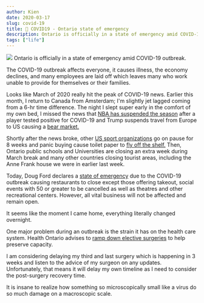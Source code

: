```yaml
---
author: Kien
date: 2020-03-17
slug: covid-19
title: 🏥 COVID19 - Ontario state of emergency
description: Ontario is officially in a state of emergency amid COVID-19 outbreak.
tags: ["life"]
---
```


![](https://images.unsplash.com/photo-1567427018141-0584cfcbf1b8?ixlib=rb-1.2.1&ixid=eyJhcHBfaWQiOjEyMDd9&auto=format&fit=crop&w=1350&q=80)
Ontario is officially in a state of emergency amid COVID-19 outbreak.

The COVID-19 outbreak affects everyone, it causes illness, the economy declines, and many employees are laid off which leaves many who work unable to provide for themselves or their families.

Looks like March of 2020 really hit the peak of COVID-19 news. Earlier this month, I return to Canada from Amsterdam; I'm slightly jet lagged coming from a 6-hr time difference. The night I slept super early in the comfort of my own bed, I missed the news that <a href="https://www.cbssports.com/nba/news/coronavirus-what-to-know-as-nba-suspends-season-after-rudy-gobert-tests-positive-for-covid-19/" target="_blank">NBA has suspended the season</a> after a player tested positive for COVID-19 and Trump suspends travel from Europe to US causing a <a href="https://www.cnn.com/2020/03/11/investing/stock-futures-coronavirus-trump/index.html" target="_blank">bear market.</a>

Shortly after the news broke, other <a href="https://www.cbssports.com/general/news/coronavirus-live-updates-japan-olympic-committee-deputy-head-has-covid-19-kentucky-derby-postponed/live/" target="\_blank">US sport organizations</a> go on pause for 8 weeks and panic buying cause toilet paper to <a href="https://globalnews.ca/news/6651464/covid-19-panic-buying-shortages/" target="_blank">fly off the shelf.</a> Then, Ontario public schools and Universities are closing an extra week during March break and many other countries closing tourist areas, including the Anne Frank house we were in earlier last week.

Today, Doug Ford declares a <a href="https://www.cbc.ca/news/canada/toronto/coronavirus-covid-19-ontario-tuesday-1.5500006" target="_blank">state of emergency</a> due to the COVID-19 outbreak causing restaurants to close except those offering takeout, social events with 50 or greater to be cancelled as well as theatres and other recreational centers. However, all vital business will not be affected and remain open.

It seems like the moment I came home, everything literally changed overnight.

One major problem during an outbreak is the strain it has on the health care system. Health Ontario advises to <a href="https://globalnews.ca/news/6680786/ontario-hospitals-coronavirus-elective-surgeries/" target="_blank">ramp down elective surgeries</a> to help preserve capacity.

I am considering delaying my third and last surgery which is happening in 3 weeks and listen to the advice of my surgeon on any updates. Unfortunately, that means it will delay my own timeline as I need to consider the post-surgery recovery time.

It is insane to realize how something so microscopically small like a virus do so much damage on a macroscopic scale.
